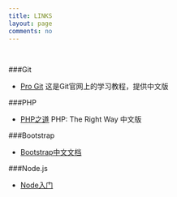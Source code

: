 ```yaml
---
title: LINKS
layout: page
comments: no
---
```

<br/>


###Git
- [Pro Git](http://git-scm.com/book/)  这是Git官网上的学习教程，提供中文版

###PHP
- [PHP之道](http://wulijun.github.io/php-the-right-way/) PHP: The Right Way 中文版  

###Bootstrap
- [Bootstrap中文文档](http://v3.bootcss.com/)

###Node.js
- [Node入门](http://www.nodebeginner.org/index-zh-cn.html)



